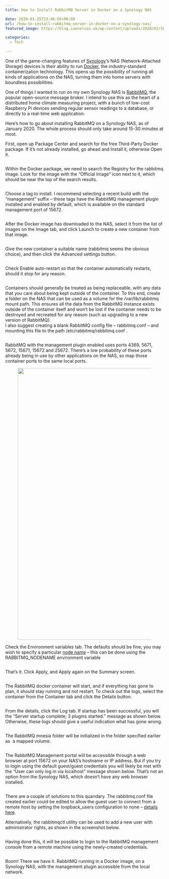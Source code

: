 ```yaml
---
title: How to Install RabbitMQ Server in Docker on a Synology NAS

date: 2020-01-25T23:46:56+00:00
url: /how-to-install-rabbitmq-server-in-docker-on-a-synology-nas/
featured_image: https://blog.iannelson.uk/wp-content/uploads/2020/01/2020-01-13_21-25-45-1.png

categories:
  - Tech

---
```

One of the game-changing features of [Synology][1]&#8216;s NAS (Network-Attached Storage) devices is their ability to run [Docker][2], the industry-standard containerization technology. This opens up the possibility of running all kinds of applications on the NAS, turning them into home servers with boundless possibilities.

One of things I wanted to run on my own Synology NAS is [RabbitMQ][3], the popular open-source message broker. I intend to use this as the heart of a distributed home climate measuring project, with a bunch of low-cost Raspberry Pi devices sending regular sensor readings to a database, or directly to a real-time web application.

Here&#8217;s how to go about installing RabbitMQ on a Synology NAS, as of January 2020. The whole process should only take around 15-30 minutes at most.

First, open up Package Center and search for the free Third-Party Docker package. If it&#8217;s not already installed, go ahead and Install it, otherwise Open it.

<div class="wp-block-image">
  <figure class="aligncenter"><a href="https://blog.iannelson.uk/wp-content/uploads/2023/08/2020-01-13_20-48-59-3.png"><img decoding="async" src="https://blog.iannelson.uk/wp-content/uploads/2023/08/2020-01-13_20-48-59-3.png" alt="" /></a></figure>
</div>

Within the Docker package, we need to search the Registry for the rabbitmq image. Look for the image with the &#8220;Official Image&#8221; icon next to it, which should be near the top of the search results.

<div class="wp-block-image">
  <figure class="aligncenter"><a href="https://blog.iannelson.uk/wp-content/uploads/2023/08/2020-01-13_20-50-09-1.png"><img decoding="async" src="https://blog.iannelson.uk/wp-content/uploads/2023/08/2020-01-13_20-50-09-1.png" alt="" /></a></figure>
</div>

Choose a tag to install. I recommend selecting a recent build with the &#8220;management&#8221; suffix &#8211; these tags have the RabbitMQ management plugin installed and enabled by default, which is available on the standard management port of 15672.

<div class="wp-block-image">
  <figure class="aligncenter"><a href="https://blog.iannelson.uk/wp-content/uploads/2023/08/2020-01-13_20-51-02.png"><img decoding="async" src="https://blog.iannelson.uk/wp-content/uploads/2023/08/2020-01-13_20-51-02.png" alt="" /></a></figure>
</div>

After the Docker image has downloaded to the NAS, select it from the list of images on the Image tab, and click Launch to create a new container from that image.

<div class="wp-block-image">
  <figure class="aligncenter"><a href="https://blog.iannelson.uk/wp-content/uploads/2023/08/2020-01-13_20-52-08.png"><img decoding="async" src="https://blog.iannelson.uk/wp-content/uploads/2023/08/2020-01-13_20-52-08.png" alt="" /></a></figure>
</div>

Give the new container a suitable name (rabbitmq seems the obvious choice), and then click the Advanced settings button.

<div class="wp-block-image">
  <figure class="aligncenter"><a href="https://blog.iannelson.uk/wp-content/uploads/2023/08/2020-01-13_20-52-43.png"><img decoding="async" src="https://blog.iannelson.uk/wp-content/uploads/2023/08/2020-01-13_20-52-43.png" alt="" /></a></figure>
</div>

Check Enable auto-restart so that the container automatically restarts, should it stop for any reason.

<div class="wp-block-image">
  <figure class="aligncenter"><a href="https://blog.iannelson.uk/wp-content/uploads/2023/08/2020-01-13_20-53-11-1.png"><img decoding="async" src="https://blog.iannelson.uk/wp-content/uploads/2023/08/2020-01-13_20-53-11-1.png" alt="" /></a></figure>
</div>

Containers should generally be treated as being replaceable, with any data that you care about being kept outside of the container. To this end, create a folder on the NAS that can be used as a volume for the /var/lib/rabbitmq mount path. This ensures all the data from the RabbitMQ instance exists outside of the container itself and won&#8217;t be lost if the container needs to be destroyed and recreated for any reason (such as upgrading to a new version of RabbitMQ).  
I also suggest creating a blank RabbitMQ config file &#8211; rabbitmq.conf &#8211; and mounting this file to the path /etc/rabbitmq/rabbitmq.conf .

<div class="wp-block-image">
  <figure class="aligncenter"><a href="https://blog.iannelson.uk/wp-content/uploads/2023/08/2020-01-13_20-56-21.png"><img decoding="async" src="https://blog.iannelson.uk/wp-content/uploads/2023/08/2020-01-13_20-56-21.png" alt="" /></a></figure>
</div>

RabbitMQ with the management plugin enabled uses ports 4369, 5671, 5672, 15671, 15672 and 25672. There&#8217;s a low probability of these ports already being in use by other applications on the NAS, so map those container ports to the same local ports.<figure class="wp-block-image size-large">

[<img loading="lazy" decoding="async" width="1024" height="862" src="https://blog.iannelson.uk/wp-content/uploads/2023/08/1_2020-01-13_20-57-55-1024x862.png" alt="" class="wp-image-8147" srcset="https://blog.iannelson.uk/wp-content/uploads/2023/08/1_2020-01-13_20-57-55-1024x862.png 1024w, https://blog.iannelson.uk/wp-content/uploads/2023/08/1_2020-01-13_20-57-55-300x252.png 300w, https://blog.iannelson.uk/wp-content/uploads/2023/08/1_2020-01-13_20-57-55-768x646.png 768w, https://blog.iannelson.uk/wp-content/uploads/2023/08/1_2020-01-13_20-57-55.png 1181w" sizes="auto, (max-width: 1024px) 100vw, 1024px" />][4]</figure> 

Check the Environment variables tab. The defaults should be fine; you may wish to specify a particular [node name][5] &#8211; this can be done using the RABBITMQ_NODENAME environment variable

<div class="wp-block-image">
  <figure class="aligncenter"><a href="https://blog.iannelson.uk/wp-content/uploads/2023/08/2020-01-13_21-00-52.png"><img decoding="async" src="https://blog.iannelson.uk/wp-content/uploads/2023/08/2020-01-13_21-00-52.png" alt="" /></a></figure>
</div>

That&#8217;s it. Click Apply, and Apply again on the Summary screen.

<div class="wp-block-image">
  <figure class="aligncenter"><a href="https://blog.iannelson.uk/wp-content/uploads/2023/08/2020-01-13_21-01-13.png"><img decoding="async" src="https://blog.iannelson.uk/wp-content/uploads/2023/08/2020-01-13_21-01-13.png" alt="" /></a></figure>
</div>

The RabbitMQ docker container will start, and if everything has gone to plan, it should stay running and not restart. To check out the logs, select the container from the Container tab and click the Details button.

<div class="wp-block-image">
  <figure class="aligncenter"><a href="https://blog.iannelson.uk/wp-content/uploads/2023/08/2020-01-13_21-03-05.png"><img decoding="async" src="https://blog.iannelson.uk/wp-content/uploads/2023/08/2020-01-13_21-03-05.png" alt="" /></a></figure>
</div>

From the details, click the Log tab. If startup has been successful, you will the &#8220;Server startup complete; 3 plugins started.&#8221; message as shown below. Otherwise, these logs should give a useful indication what has gone wrong.

<div class="wp-block-image">
  <figure class="aligncenter"><a href="https://blog.iannelson.uk/wp-content/uploads/2023/08/2020-01-13_21-04-02-1.png"><img decoding="async" src="https://blog.iannelson.uk/wp-content/uploads/2023/08/2020-01-13_21-04-02-1.png" alt="" /></a></figure>
</div>

The RabbitMQ mnesia folder will be initialized in the folder specified earlier as &nbsp;a mapped volume.

<div class="wp-block-image">
  <figure class="aligncenter"><a href="https://blog.iannelson.uk/wp-content/uploads/2023/08/2020-01-13_21-05-05.png"><img decoding="async" src="https://blog.iannelson.uk/wp-content/uploads/2023/08/2020-01-13_21-05-05.png" alt="" /></a></figure>
</div>

The RabbitMQ Management portal will be accessible through a web browser at port 15672 on your NAS&#8217;s hostname or IP address. But if you try to login using the default guest/guest credentials you will likely be met with the &#8220;User can only log in via localhost&#8221; message shown below. That&#8217;s not an option from the Synology NAS, which doesn&#8217;t have any web browser installed.

<div class="wp-block-image">
  <figure class="aligncenter"><a href="https://blog.iannelson.uk/wp-content/uploads/2023/08/2020-01-13_21-06-24-1.png"><img decoding="async" src="https://blog.iannelson.uk/wp-content/uploads/2023/08/2020-01-13_21-06-24-1.png" alt="" /></a></figure>
</div>

There are a couple of solutions to this quandary. The rabbitmq.conf file created earlier could be edited to allow the guest user to connect from a remote host by setting the loopback_users configuration to none &#8211; [details here][6].

Alternatively, the rabbitmqctl utility can be used to add a new user with administrator rights, as shown in the screenshot below.

<div class="wp-block-image">
  <figure class="aligncenter"><a href="https://blog.iannelson.uk/wp-content/uploads/2023/08/2020-01-13_21-23-57.png"><img decoding="async" src="https://blog.iannelson.uk/wp-content/uploads/2023/08/2020-01-13_21-23-57.png" alt="" /></a></figure>
</div>

Having done this, it will be possible to login to the RabbitMQ management console from a remote machine using the newly-created credentials.

<div class="wp-block-image">
  <figure class="aligncenter"><a href="https://blog.iannelson.uk/wp-content/uploads/2023/08/2020-01-13_21-24-50.png"><img decoding="async" src="https://blog.iannelson.uk/wp-content/uploads/2023/08/2020-01-13_21-24-50.png" alt="" /></a></figure>
</div>

Boom! There we have it. RabbitMQ running in a Docker image, on a Synology NAS, with the management plugin accessible from the local network.

<div class="wp-block-image">
  <figure class="aligncenter"><a href="https://blog.iannelson.uk/wp-content/uploads/2023/08/2020-01-13_21-25-45.png"><img decoding="async" src="https://blog.iannelson.uk/wp-content/uploads/2023/08/2020-01-13_21-25-45.png" alt="" /></a></figure>
</div>

 [1]: https://www.synology.com
 [2]: https://www.docker.com/
 [3]: https://www.rabbitmq.com/
 [4]: https://blog.iannelson.uk/wp-content/uploads/2023/08/1_2020-01-13_20-57-55.png
 [5]: https://www.rabbitmq.com/cli.html#node-names
 [6]: https://www.rabbitmq.com/access-control.html#loopback-users